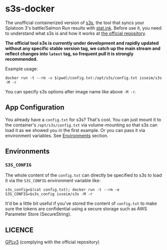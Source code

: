 # s3s-docker 

The unofficial containerized version of [s3s](https://github.com/frozenpandaman/s3s), the tool that syncs your Splatoon 3's battle/Salmon Run results with [stat.ink](https://stat.ink/).
Before use it, you need to understand what s3s is and how it works at [the official repository](https://github.com/frozenpandaman/s3s).

**The official tool s3s is currently under development and rapidly updated without any specific stable version tag,
we catch up the main stream and reflect changes into `latest` tag, so frequent pull it is strongly recommended.**

Example usage:

```
docker run -t --rm -v $(pwd)/config.txt:/opt/s3s/config.txt isseim/s3s -M -r
```

You can specify s3s options after image name like above `-M -r`. 

## App Configuration

You already have a `config.txt` for s3s? That's cool. You can just mount it to the container's `/opt/s3s/config.txt` via volume-mounting so that s3s can load it as we showed you in the first example.
Or you can pass it via environment variables. See [Environments](#environments) section.

## Environments

### `S3S_CONFIG`

The whole content of the `config.txt` can directly be specified to s3s to load it via the `S3S_CONFIG` environment variable like:  

```
s3s_config=$(cat config.txt); docker run -t --rm -e S3S_CONFIG=$s3s_config isseim/s3s -M -r
```

It'd be a little bit useful if you've stored the content of `config.txt` to make sure the tokens are confidential using a secure storage such as AWS Parameter Store (SecureString).

## LICENCE

[GPLv3](https://choosealicense.com/licenses/gpl-3.0/) (complying with the official repository)
